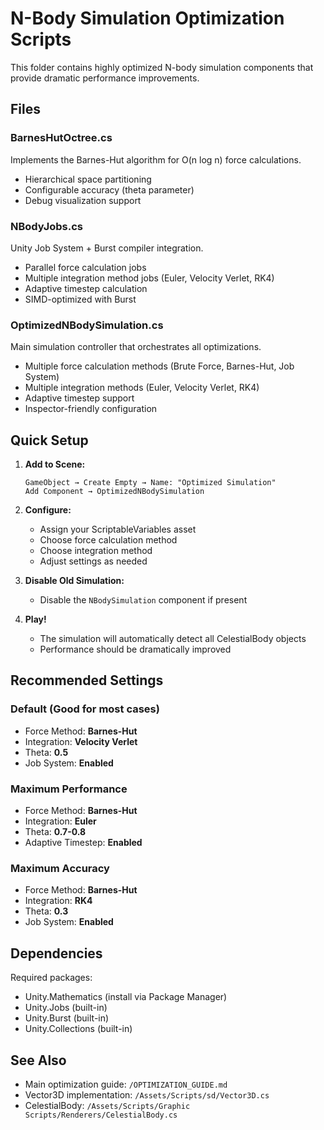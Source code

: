 # N-Body Simulation Optimization Scripts

This folder contains highly optimized N-body simulation components that provide dramatic performance improvements.

## Files

### BarnesHutOctree.cs
Implements the Barnes-Hut algorithm for O(n log n) force calculations.
- Hierarchical space partitioning
- Configurable accuracy (theta parameter)
- Debug visualization support

### NBodyJobs.cs
Unity Job System + Burst compiler integration.
- Parallel force calculation jobs
- Multiple integration method jobs (Euler, Velocity Verlet, RK4)
- Adaptive timestep calculation
- SIMD-optimized with Burst

### OptimizedNBodySimulation.cs
Main simulation controller that orchestrates all optimizations.
- Multiple force calculation methods (Brute Force, Barnes-Hut, Job System)
- Multiple integration methods (Euler, Velocity Verlet, RK4)
- Adaptive timestep support
- Inspector-friendly configuration

## Quick Setup

1. **Add to Scene:**
   ```
   GameObject → Create Empty → Name: "Optimized Simulation"
   Add Component → OptimizedNBodySimulation
   ```

2. **Configure:**
   - Assign your ScriptableVariables asset
   - Choose force calculation method
   - Choose integration method
   - Adjust settings as needed

3. **Disable Old Simulation:**
   - Disable the `NBodySimulation` component if present

4. **Play!**
   - The simulation will automatically detect all CelestialBody objects
   - Performance should be dramatically improved

## Recommended Settings

### Default (Good for most cases)
- Force Method: **Barnes-Hut**
- Integration: **Velocity Verlet**
- Theta: **0.5**
- Job System: **Enabled**

### Maximum Performance
- Force Method: **Barnes-Hut**
- Integration: **Euler**
- Theta: **0.7-0.8**
- Adaptive Timestep: **Enabled**

### Maximum Accuracy
- Force Method: **Barnes-Hut**
- Integration: **RK4**
- Theta: **0.3**
- Job System: **Enabled**

## Dependencies

Required packages:
- Unity.Mathematics (install via Package Manager)
- Unity.Jobs (built-in)
- Unity.Burst (built-in)
- Unity.Collections (built-in)

## See Also

- Main optimization guide: `/OPTIMIZATION_GUIDE.md`
- Vector3D implementation: `/Assets/Scripts/sd/Vector3D.cs`
- CelestialBody: `/Assets/Scripts/Graphic Scripts/Renderers/CelestialBody.cs`
